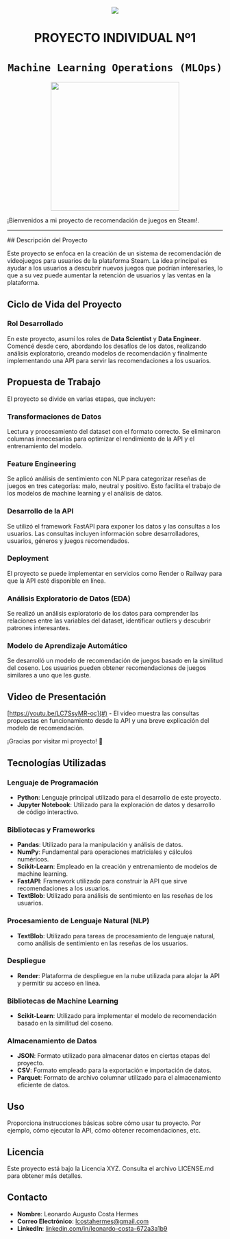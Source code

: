 <p align=center><img src=https://d31uz8lwfmyn8g.cloudfront.net/Assets/logo-henry-white-lg.png><p>

# <h1 align=center> **PROYECTO INDIVIDUAL Nº1** </h1>

# <h1 align=center>**`Machine Learning Operations (MLOps)`**</h1>

<p align="center">
<img src="https://user-images.githubusercontent.com/67664604/217914153-1eb00e25-ac08-4dfa-aaf8-53c09038f082.png"  height=300>
</p>

¡Bienvenidos a mi proyecto de recomendación de juegos en Steam!.  

<hr>  
## Descripción del Proyecto

Este proyecto se enfoca en la creación de un sistema de recomendación de videojuegos para usuarios de la plataforma Steam. La idea principal es ayudar a los usuarios a descubrir nuevos juegos que podrían interesarles, lo que a su vez puede aumentar la retención de usuarios y las ventas en la plataforma.

## Ciclo de Vida del Proyecto

### Rol Desarrollado

En este proyecto, asumí los roles de **Data Scientist** y **Data Engineer**. Comencé desde cero, abordando los desafíos de los datos, realizando análisis exploratorio, creando modelos de recomendación y finalmente implementando una API para servir las recomendaciones a los usuarios.

## Propuesta de Trabajo

El proyecto se divide en varias etapas, que incluyen:

### Transformaciones de Datos

Lectura y procesamiento del dataset con el formato correcto. Se eliminaron columnas innecesarias para optimizar el rendimiento de la API y el entrenamiento del modelo.

### Feature Engineering

Se aplicó análisis de sentimiento con NLP para categorizar reseñas de juegos en tres categorías: malo, neutral y positivo. Esto facilita el trabajo de los modelos de machine learning y el análisis de datos.

### Desarrollo de la API

Se utilizó el framework FastAPI para exponer los datos y las consultas a los usuarios. Las consultas incluyen información sobre desarrolladores, usuarios, géneros y juegos recomendados.

### Deployment

El proyecto se puede implementar en servicios como Render o Railway para que la API esté disponible en línea.

### Análisis Exploratorio de Datos (EDA)

Se realizó un análisis exploratorio de los datos para comprender las relaciones entre las variables del dataset, identificar outliers y descubrir patrones interesantes.

### Modelo de Aprendizaje Automático

Se desarrolló un modelo de recomendación de juegos basado en la similitud del coseno. Los usuarios pueden obtener recomendaciones de juegos similares a uno que les guste.

## Video de Presentación

[https://youtu.be/LC7SsyMR-oc](#) - El video muestra las consultas propuestas en funcionamiento desde la API y una breve explicación del modelo de recomendación.

¡Gracias por visitar mi proyecto! :rocket:


## Tecnologías Utilizadas

### Lenguaje de Programación

- **Python**: Lenguaje principal utilizado para el desarrollo de este proyecto.
- **Jupyter Notebook**: Utilizado para la exploración de datos y desarrollo de código interactivo.

### Bibliotecas y Frameworks

- **Pandas**: Utilizado para la manipulación y análisis de datos.
- **NumPy**: Fundamental para operaciones matriciales y cálculos numéricos.
- **Scikit-Learn**: Empleado en la creación y entrenamiento de modelos de machine learning.
- **FastAPI**: Framework utilizado para construir la API que sirve recomendaciones a los usuarios.
- **TextBlob**: Utilizado para análisis de sentimiento en las reseñas de los usuarios.

### Procesamiento de Lenguaje Natural (NLP)

- **TextBlob**: Utilizado para tareas de procesamiento de lenguaje natural, como análisis de sentimiento en las reseñas de los usuarios.

### Despliegue

- **Render**: Plataforma de despliegue en la nube utilizada para alojar la API y permitir su acceso en línea.

### Bibliotecas de Machine Learning

- **Scikit-Learn**: Utilizado para implementar el modelo de recomendación basado en la similitud del coseno.

### Almacenamiento de Datos

- **JSON**: Formato utilizado para almacenar datos en ciertas etapas del proyecto.
- **CSV**: Formato empleado para la exportación e importación de datos.
- **Parquet**: Formato de archivo columnar utilizado para el almacenamiento eficiente de datos.

## Uso

Proporciona instrucciones básicas sobre cómo usar tu proyecto. Por ejemplo, cómo ejecutar la API, cómo obtener recomendaciones, etc.

## Licencia

Este proyecto está bajo la Licencia XYZ. Consulta el archivo LICENSE.md para obtener más detalles.

## Contacto

- **Nombre**: Leonardo Augusto Costa Hermes
- **Correo Electrónico**: lcostahermes@gmail.com
- **LinkedIn**: [linkedin.com/in/leonardo-costa-672a3a1b9](https://www.linkedin.com/in/leonardo-costa-672a3a1b9)

